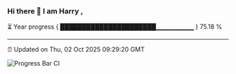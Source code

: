 ### Hi there 👋 I am Harry , 

⏳ Year progress { ██████████████████████▁▁▁▁▁▁▁▁ } 75.18 %

---

⏰ Updated on Thu, 02 Oct 2025 09:29:20 GMT

![Progress Bar CI](https://github.com/duykhang68/duykhang68/workflows/Progress%20Bar%20CI/badge.svg)
